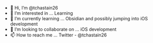 - 👋 Hi, I’m @tchastain26
- 👀 I’m interested in ... Learning
- 🌱 I’m currently learning ... Obsidian and possibly jumping into iOS development
- 💞️ I’m looking to collaborate on ... iOS development
- 📫 How to reach me ... Twitter - @tchastain26

<!---
tchastain26/tchastain26 is a ✨ special ✨ repository because its `README.md` (this file) appears on your GitHub profile.
You can click the Preview link to take a look at your changes.
--->
